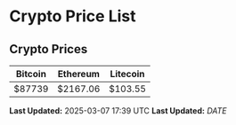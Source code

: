 # Crypto Price List

## Crypto Prices
| Bitcoin | Ethereum | Litecoin |
| ------- | -------- | -------- |
| $87739 | $2167.06 | $103.55 |
**Last Updated:** 2025-03-07 17:39 UTC
**Last Updated:** $DATE$
